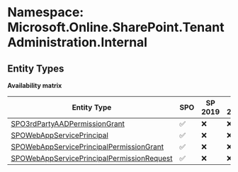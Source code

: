 # Namespace: Microsoft.Online.SharePoint.TenantAdministration.Internal

## Entity Types

**Availability matrix**

Entity Type | SPO | SP 2019 | SP 2016 | SP 2013
----------|-----|---------|---------|--------
[SPO3rdPartyAADPermissionGrant](./EntityTypes/SPO3rdPartyAADPermissionGrant.md) | ✅ | ❌ | ❌ | ❌
[SPOWebAppServicePrincipal](./EntityTypes/SPOWebAppServicePrincipal.md) | ✅ | ❌ | ❌ | ❌
[SPOWebAppServicePrincipalPermissionGrant](./EntityTypes/SPOWebAppServicePrincipalPermissionGrant.md) | ✅ | ❌ | ❌ | ❌
[SPOWebAppServicePrincipalPermissionRequest](./EntityTypes/SPOWebAppServicePrincipalPermissionRequest.md) | ✅ | ❌ | ❌ | ❌
